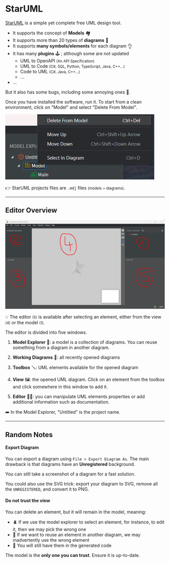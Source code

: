 # StarUML

<div class="row row-cols-lg-2"><div>

[StarUML](https://staruml.io/) is a simple yet complete free UML design tool. 

* It supports the concept of **Models** 🏘️
* It supports more than 20 types of **diagrams** 🚀
* It supports **many symbols/elements** for each diagram 👌
* It has many **plugins** 🕹️ ; although some are not updated
  * UML to OpenAPI <small>(An API Specification)</small>
  * UML to Code <small>(C#, SQL, Python, TypeScript, Java, C++...)</small>
  * Code to UML <small>(C#, Java, C++...)</small>
  * ...
* ...

But it also has some bugs, including some annoying ones 🐛.
</div><div>

Once you have installed the software, run it. To start from a clean environment, click on "Model" and select "Delete From Model".

<div class="text-center">

![Base Editor Opened Model](_images/base_editor.png)
</div>

👉 StarUML projects files are `.mdj` files <small>(models + diagrams)</small>.
</div></div>

<hr class="sep-both">

## Editor Overview

<div class="row row-cols-lg-2"><div class="pt-2 mt-3">

![StarUML Editor](_images/software.png)

💡 The editor <small>(5)</small> is available after selecting an element, either from the view <small>(4)</small> or the model <small>(1)</small>.
</div><div class="mt-3">

The editor is divided into five windows.

1. **Model Explorer** 🌱: a model is a collection of diagrams. You can reuse something from a diagram in another diagram.

2. **Working Diagrams** 📇: all recently opened diagrams

3. **Toolbox** 🪛: UML elements available for the opened diagram

4. **View** 🖼️: the opened UML diagram. Click on an element from the toolbox and click somewhere in this window to add it.

5. **Editor** 🧑‍🍳: you can manipulate UML elements properties or add additional information such as documentation.

➡️ In the Model Explorer, "Untitled" is the project name.
</div></div>

<hr class="sep-both">

## Random Notes

<div class="row row-cols-lg-2"><div>

#### Export Diagram

You can export a diagram using `File > Export Diagram As`. The main drawback is that diagrams have an **Unregistered** background.

You can still take a screenshot of a diagram for a fast solution.

You could also use the SVG trick: export your diagram to SVG, remove all the `UNREGISTERED`, and convert it to PNG.
</div><div>

#### Do not trust the view

You can delete an element, but it will remain in the model, meaning:

* 🪲 If we use the model explorer to select an element, for instance, to edit it, then we may pick the wrong one
* 👻 If we want to reuse an element in another diagram, we may inadvertently use the wrong element
* 💩 You will still have them in the generated code

The model is the **only one you can trust**. Ensure it is up-to-date.
</div></div>